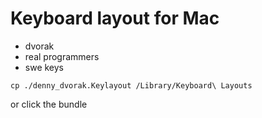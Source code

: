 # Keyboard layout for Mac

- dvorak
- real programmers
- swe keys

`cp ./denny_dvorak.Keylayout /Library/Keyboard\ Layouts`

or click the bundle

